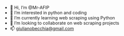 - 👋 Hi, I’m @Mr-AFIP
- 👀 I’m interested in python and coding 
- 🌱 I’m currently learning web scraping using Python
- 💞️ I’m looking to collaborate on web scraping projects
- 📫 giulianobecchia@gmail.com

<!---
Mr-AFIP/Mr-AFIP is a ✨ special ✨ repository because its `README.md` (this file) appears on your GitHub profile.
You can click the Preview link to take a look at your changes.
--->
